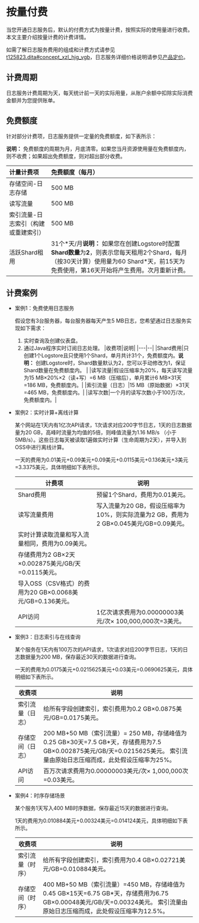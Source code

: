 # 按量付费

当您开通日志服务后，默认的付费方式为按量计费，按照实际的使用量进行收费。本文主要介绍按量计费的计费详情。

如需了解日志服务费用的组成和计费方式请参见[t125823.dita\#concept\_xzl\_hjg\_vgb](/intl.zh-CN/产品定价/计费概述.md)，日志服务详细价格说明请参见[产品定价](https://www.alibabacloud.com/product/log-service/pricing?spm=a3c0i.139163.9288850920.1.7690637avzyiqo)。

## 计费周期

日志服务计费周期为天，每天统计前一天的实际用量，从账户余额中扣除实际消费金额并为您提供账单。

## 免费额度

针对部分计费项，日志服务提供一定量的免费额度，如下表所示：

**说明：** 免费额度的周期为月，月底清零。如果您当月资源使用量在免费额度内，则不收费；如果超出免费额度，则对超出部分收费。

|计量计费项|免费额度（每月）|
|:----|:-------|
|存储空间-日志存储|500 MB|
|读写流量|500 MB|
|索引流量-日志索引（构建或重建索引）|500 MB|
|活跃Shard租用|31个\*天/月**说明：** 如果您在创建Logstore时配置**Shard数量**为**2**，则表示您每天租用2个Shard，每月（按30天计算）使用量为60 Shard\*天，前15天为免费使用，第16天开始将产生费用。次月重新计费。 |

## 计费案例

-   案例1：免费使用日志服务

    假设您有3台服务器，每台服务器每天产生5 MB日志，您希望通过日志服务实现如下需求：

    1.  实时查询及创建仪表盘。
    2.  通过Java程序实时订阅日志处理。
    |收费项|说明|
    |---|--|
    |Shard费用|只创建1个Logstore且只使用1个Shard，单月共计31个，免费额度内。**说明：** 创建Logstore时，Shard数量默认为2，您可以手动修改为1，保证Shard数量在免费额度内。 |
    |读写流量|假设压缩率为20%，每天读写流量为15 MB×20%×2（读+写）=6 MB（压缩后），单月累计6 MB×31天=186 MB，免费额度内。|
    |索引流量（日志）|15 MB（原始数据）×31天=465 MB，免费额度内。|
    |读写次数|一个月的读写次数小于100万/次，免费额度内。|

-   案例2：实时计算+离线计算

    某个网站在1天内有1亿次API请求，1次请求对应200字节日志，1天的日志数据量为20 GB，高峰时流量为均值的5倍，则峰值流量为1.16 MB/s （小于5MB/s）。这些日志每天被读取1遍做实时计算（生命周期为2天），并导入到OSS中进行离线计算。

    一天的费用为0.01美元+0.09美元+0.09美元+0.0115美元+0.136美元+3美元=3.3375美元，具体明细如下表所示。

    |计费项|说明|
    |---|--|
    |Shard费用|预留1个Shard，费用为0.01美元。|
    |读写流量费用|写入流量为20 GB，假设压缩率为10%，则实际流量为2 GB，费用为2 GB×0.045美元/GB=0.09美元。|
    |实时计算读取流量和写入流量相同，费用为0.09美元。|
    |存储费用为2 GB×2天×0.002875美元/GB/天=0.0115美元。|
    |导入OSS（CSV格式）的费用为20 GB×0.0068美元/GB=0.136美元。|
    |API访问|1亿次请求费用为0.00000003美元/次× 100,000,000次=3美元。|

-   案例3：日志索引与在线查询

    某个服务在1天内有100万次的API请求，1次请求对应200字节日志，1天的日志数据量为200 MB，保存最近30天的数据进行查询。

    一天的费用为0.0175美元+0.0215625美元+0.03美元=0.0690625美元，具体明细如下表所示。

    |收费项|说明|
    |---|--|
    |索引流量（日志）|给所有字段创建索引，索引费用为0.2 GB×0.0875美元/GB=0.0175美元。|
    |存储空间（日志）|200 MB+50 MB（索引流量）= 250 MB，存储峰值为0.25 GB×30天=7.5 GB\*天，存储费用为7.5 GB×0.002875美元/GB/天=0.0215625美元。 索引流量由原始日志压缩而成，此处假设压缩率为25%。 |
    |API访问|百万次请求费用为0.00000003美元/次× 1,000,000次=0.03美元。|

-   案例4：时序存储场景

    某个服务1天写入400 MB时序数据，保存最近15天的数据进行查询。

    1天的费用为0.010884美元+0.00324美元=0.014124美元，具体明细如下表所示。

    |收费项|说明|
    |---|--|
    |索引流量（时序）|给所有字段创建索引，索引费用为0.4 GB×0.02721美元/GB=0.010884美元。|
    |存储空间（时序）|400 MB+50 MB（索引流量）=450 MB，存储峰值为0.45 GB×15天=6.75 GB\*天，存储费用为6.75 GB×0.00048美元/GB/天=0.00324美元。 索引流量由原始日志压缩而成，此处假设压缩率为12.5%。 |


